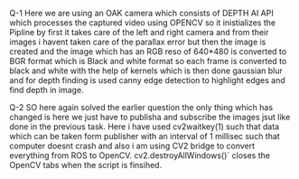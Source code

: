 Q-1
Here we are using an OAK camera which consists of DEPTH AI API which processes the captured video using OPENCV so it inistializes the Pipline by first it takes care of the left and right camera and from their images i havent taken care of the parallax error but then the image is created and the image which has an RGB reso of 640*480 is converted to BGR format which is Black and white format so each frame is converted to black and white with the help of kernels which is then done gaussian blur and for depth finding is used canny edge detection to highlight edges and find depth in image.

Q-2
SO here again solved the earlier question the only thing which has changed is here we just have to publisha and subscribe the images jsut like done in the previous task.
Here i have used cv2waitkey(1) such that data which can be taken form publisher with an interval of 1 millisec such that computer doesnt crash and also i am using CV2 bridge to convert everything from ROS to OpenCV. cv2.destroyAllWindows()` closes the OpenCV tabs when the script is finsihed.


